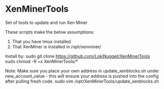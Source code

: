 # XenMinerTools
Set of tools to update and run Xen Miner

These scripts make the below assumptions:

1. That you have tmux installed
2. That XenMiner is installed in /opt/xenminer/


Install by:
sudo git clone https://github.com/LokiNugget/XenMinerTools
sudo chmod -R +x XenMinerTools/*

Note: Make sure you place your own address in update_xenblocks.sh under new_account_value - this will ensure your address is pushed into the config after pulling fresh code.
sudo vim /opt/XenMinerTools/update_xenblocks.sh 
